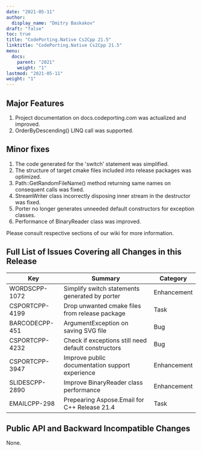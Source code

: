 ```yaml
---
date: "2021-05-11"
author:
  display_name: "Dmitry Baskakov"
draft: "false"
toc: true
title: "CodePorting.Native Cs2Cpp 21.5"
linktitle: "CodePorting.Native Cs2Cpp 21.5"
menu:
  docs:
    parent: "2021"
    weight: "1"
lastmod: "2021-05-11"
weight: "1"
---
```


## Major Features ##

1. Project documentation on docs.codeporting.com was actualized and improved.
1. OrderByDescending() LINQ call was supported.

## Minor fixes ##

1. The code generated for the 'switch' statement was simplified.
1. The structure of target cmake files included into release packages was optimized.
1. Path::GetRandomFileName() method returning same names on consequent calls was fixed.
1. StreamWriter class incorrectly disposing inner stream in the destructor was fixed.
1. Porter no longer generates unneeded default constructors for exception classes.
1. Performance of BinaryReader class was improved.

Please consult respective sections of our wiki for more information.

## Full List of Issues Covering all Changes in this Release ##

| Key | Summary | Category |
| --- | --- | --- |
| WORDSCPP-1072 | Simplify switch statements generated by porter | Enhancement |
| CSPORTCPP-4199 | Drop unwanted cmake files from release package | Task |
| BARCODECPP-451 | ArgumentException on saving SVG file | Bug |
| CSPORTCPP-4232 | Check if exceptions still need default constructors | Bug |
| CSPORTCPP-3947 | Improve public documentation support experience | Enhancement |
| SLIDESCPP-2890 | Improve BinaryReader class performance | Enhancement |
| EMAILCPP-298 | Prepearing Aspose.Email for C++ Release 21.4 | Task |

## Public API and Backward Incompatible Changes ##

None.
